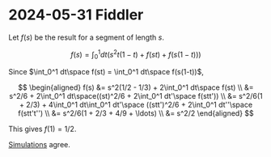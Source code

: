 2024-05-31 Fiddler
==================
Let $f(s)$ be the result for a segment of length $s$.

$$ f(s) = \int_0^1 dt(s^2t(1-t) + f(st) + f(s(1-t))) $$

Since $\int_0^1 dt\space f(st) = \int_0^1 dt\space f(s(1-t))$,

$$
\begin{aligned}
  f(s) &= s^2(1/2 - 1/3) + 2\int_0^1 dt\space f(st) \\
       &= s^2/6 + 2\int_0^1 dt\space((st)^2/6 + 2\int_0^1 dt'\space f(stt')) \\
       &= s^2/6(1 + 2/3) + 4\int_0^1 dt\int_0^1 dt'\space ((stt')^2/6 + 2\int_0^1 dt''\space f(stt't'') \\
       &= s^2/6(1 + 2/3 + 4/9 + \ldots) \\
       &= s^2/2
\end{aligned}
$$

This gives $f(1) = 1/2$.

[Simulations](20240531.go) agree.
